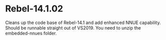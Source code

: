 # Rebel-14.1.02

Cleans up the code base of Rebel-14.1 and add enhanced NNUE capability. Should be runnable straight out of VS2019. You need to unzip the embedded-nnues folder.
